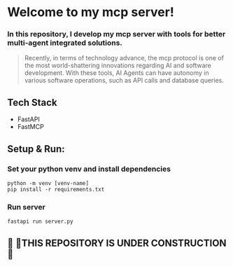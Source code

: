 
# Welcome to my mcp server!

### In this repository, I develop my mcp server with tools for better multi-agent integrated solutions.

> Recently, in terms of technology advance, the mcp protocol is one of the most world-shattering innovations regarding AI and software development. With these tools, AI Agents can have autonomy in various software operations, such as API calls and database queries.
 
## Tech Stack

- FastAPI
- FastMCP

## Setup & Run:

### Set your python venv and install dependencies

```
python -m venv [venv-name]
pip install -r requirements.txt
```

### Run server

```
fastapi run server.py
```

## 🚧 👷THIS REPOSITORY IS UNDER CONSTRUCTION 🚧
